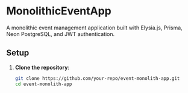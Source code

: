 # MonolithicEventApp
A monolithic event management application built with Elysia.js, Prisma, Neon PostgreSQL, and JWT authentication.

## Setup

1. **Clone the repository**:
   ```bash
   git clone https://github.com/your-repo/event-monolith-app.git
   cd event-monolith-app